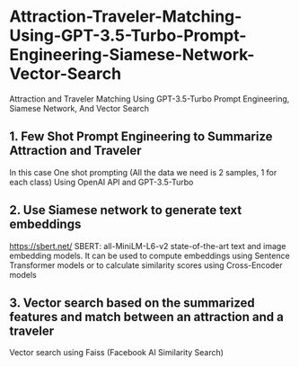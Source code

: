 # Attraction-Traveler-Matching-Using-GPT-3.5-Turbo-Prompt-Engineering-Siamese-Network-Vector-Search
Attraction and Traveler Matching Using GPT-3.5-Turbo Prompt Engineering, Siamese Network, And Vector Search

## 1. Few Shot Prompt Engineering to Summarize Attraction and Traveler
In this case One shot prompting (All the data we need is 2 samples, 1 for each class)
Using OpenAI API and GPT-3.5-Turbo
## 2. Use Siamese network to generate text embeddings
https://sbert.net/
SBERT: all-MiniLM-L6-v2
state-of-the-art text and image embedding models. It can be used to compute embeddings using Sentence Transformer models or to calculate similarity scores using Cross-Encoder models
## 3. Vector search based on the summarized features and match between an attraction and a traveler
Vector search using Faiss (Facebook AI Similarity Search)
